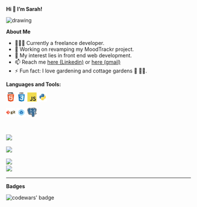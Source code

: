 

**Hi 👋 I’m Sarah!** 

<img src="https://i.imgur.com/R0fW6fb.gif" alt="drawing" width="200"/>

**About Me**

- 👨🏽‍💻 Currently a freelance developer.
- 🔭 Working on revamping my MoodTrackr project.
- 🤔 My interest lies in front end web development.
- 📫 Reach me [here (Linkedin)](https://www.linkedin.com/in/sarah-so-dev/) or [here (gmail) ](https://mail.google.com/mail/?)
- ⚡ Fun fact: I love gardening and cottage gardens 🌱 👵🏻.

**Languages and Tools:**

<code><img height="25" src="https://raw.githubusercontent.com/github/explore/80688e429a7d4ef2fca1e82350fe8e3517d3494d/topics/html/html.png"></code>
<code><img height="25" src="https://raw.githubusercontent.com/github/explore/80688e429a7d4ef2fca1e82350fe8e3517d3494d/topics/css/css.png"></code>
<code><img height="25" src="https://raw.githubusercontent.com/github/explore/80688e429a7d4ef2fca1e82350fe8e3517d3494d/topics/javascript/javascript.png"></code>
<code><img height="25" src="https://raw.githubusercontent.com/github/explore/80688e429a7d4ef2fca1e82350fe8e3517d3494d/topics/python/python.png"></code>

<code><img height="25" src="https://raw.githubusercontent.com/github/explore/80688e429a7d4ef2fca1e82350fe8e3517d3494d/topics/git/git.png"></code>
<code><img height="25" src="https://raw.githubusercontent.com/github/explore/80688e429a7d4ef2fca1e82350fe8e3517d3494d/topics/webpack/webpack.png"></code>
<code><img height="25" src="https://raw.githubusercontent.com/github/explore/80688e429a7d4ef2fca1e82350fe8e3517d3494d/topics/postgresql/postgresql.png"></code>

<br/>

![](https://github-readme-stats.vercel.app/api?username=ssarahs-lab&theme=nord&hide_border=false&include_all_commits=true&count_private=true)<br/>

![](https://github-readme-streak-stats.herokuapp.com/?user=ssarahs-lab&theme=nord&hide_border=false)<br/>

![](https://github-readme-stats.vercel.app/api/top-langs/?username=ssarahs-lab&theme=nord&hide_border=false&include_all_commits=true&count_private=false&layout=compact) <br/>
![](https://visitcount.itsvg.in/api?id=ssarahs-lab&icon=0&color=12)


----


<!---
ssarahs-lab/ssarahs-lab is a ✨ special ✨ repository because its `README.md` (this file) appears on your GitHub profile.
You can click the Preview link to take a look at your changes.
--->

**Badges** 
<br/>

<img src="https://www.codewars.com/users/ssarahs/badges/micro" alt="codewars' badge">

